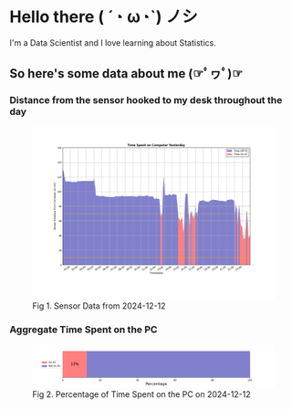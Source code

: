 
# Hello there ( ´◔ ω◔`) ノシ

I'm a Data Scientist and I love learning about Statistics.

## So here's some data about me (☞ﾟヮﾟ)☞


### Distance from the sensor hooked to my desk throughout the day
<figure>
  <picture>
    <source media="(prefers-color-scheme: dark)" srcset="Pi/readme/graphs/lineplot/dark-plot-2024-12-12.png">
    <source media="(prefers-color-scheme: light)" srcset="Pi/readme/graphs/lineplot/light-plot-2024-12-12.png">
    <img alt="Shows a black logo in light color mode and a white one in dark color mode." src="Pi/readme/graphs/lineplot/light-plot-2024-12-12.png">
  </picture>
  <figcaption>Fig 1. Sensor Data from 2024-12-12</figcaption>
</figure>



### Aggregate Time Spent on the PC
<figure>
  <picture>
    <source media="(prefers-color-scheme: dark)" srcset="Pi/readme/graphs/barplot/dark-plot-2024-12-12.png">
    <source media="(prefers-color-scheme: light)" srcset="Pi/readme/graphs/barplot/light-plot-2024-12-12.png">
    <img alt="Shows a black logo in light color mode and a white one in dark color mode." src="Pi/readme/graphs/barplot/light-plot-2024-12-12.png">
  </picture>
  <figcaption>Fig 2. Percentage of Time Spent on the PC on 2024-12-12</figcaption>
</figure>
